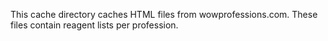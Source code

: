 This cache directory caches HTML files from wowprofessions.com. These files contain reagent lists per profession.